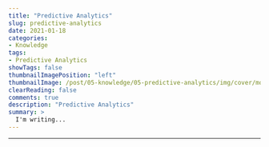 ```yaml
---
title: "Predictive Analytics"
slug: predictive-analytics
date: 2021-01-18
categories:
- Knowledge
tags:
- Predictive Analytics
showTags: false
thumbnailImagePosition: "left"
thumbnailImage: /post/05-knowledge/05-predictive-analytics/img/cover/modeling.png
clearReading: false	
comments: true
description: "Predictive Analytics"
summary: >
  I'm writing...
---
```



---